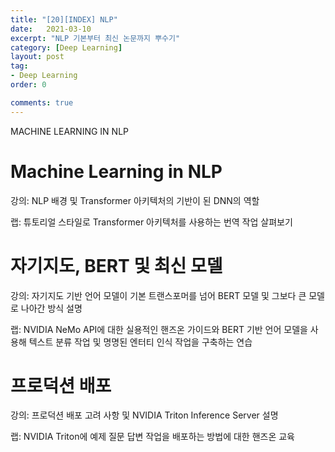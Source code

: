 ```yaml
---
title: "[20][INDEX] NLP"
date:   2021-03-10
excerpt: "NLP 기본부터 최신 논문까지 뿌수기"
category: [Deep Learning]
layout: post
tag:
- Deep Learning
order: 0

comments: true
---
```





MACHINE LEARNING IN NLP

# Machine Learning in NLP


  강의:
  NLP 배경 및 Transformer 아키텍처의 기반이 된 DNN의 역할


  랩: 튜토리얼 스타일로 Transformer 아키텍처를 사용하는 번역
  작업 살펴보기


  
 
 
  
# 자기지도, BERT 및 최신 모델


  강의:
  자기지도 기반
  언어 모델이
  기본 트랜스포머를 넘어 BERT 모델
  및 그보다 큰 모델로
  나아간 방식
  설명


  랩: NVIDIA NeMo API에 대한 실용적인 핸즈온 가이드와 BERT 기반 언어 모델을 사용해 텍스트 분류 작업 및 명명된 엔터티 인식 작업을 구축하는 연습


  
 
 
# 프로덕션 배포


  강의:
  프로덕션 배포
  고려 사항
  및 NVIDIA Triton Inference Server 설명


  랩: NVIDIA Triton에 예제 질문 답변 작업을 배포하는 방법에 대한 핸즈온 교육


  
 


















